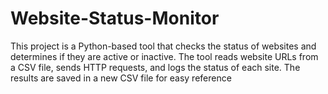 # Website-Status-Monitor
This project is a Python-based tool that checks the status of websites and determines if they are active or inactive. The tool reads website URLs from a CSV file, sends HTTP requests, and logs the status of each site. The results are saved in a new CSV file for easy reference
